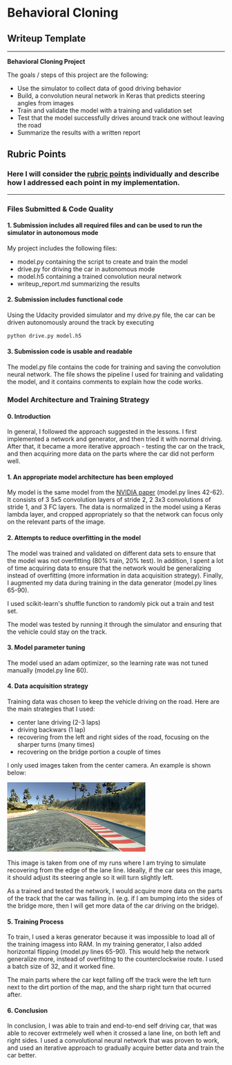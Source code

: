 # **Behavioral Cloning** 

## Writeup Template

---

**Behavioral Cloning Project**

The goals / steps of this project are the following:
* Use the simulator to collect data of good driving behavior
* Build, a convolution neural network in Keras that predicts steering angles from images
* Train and validate the model with a training and validation set
* Test that the model successfully drives around track one without leaving the road
* Summarize the results with a written report

## Rubric Points
### Here I will consider the [rubric points](https://review.udacity.com/#!/rubrics/432/view) individually and describe how I addressed each point in my implementation.  

---

[camera]: camera.jpg 

### Files Submitted & Code Quality

#### 1. Submission includes all required files and can be used to run the simulator in autonomous mode

My project includes the following files:
* model.py containing the script to create and train the model
* drive.py for driving the car in autonomous mode
* model.h5 containing a trained convolution neural network 
* writeup_report.md summarizing the results

#### 2. Submission includes functional code
Using the Udacity provided simulator and my drive.py file, the car can be driven autonomously around the track by executing 
```sh
python drive.py model.h5
```

#### 3. Submission code is usable and readable

The model.py file contains the code for training and saving the convolution neural network. The file shows the pipeline I used for training and validating the model, and it contains comments to explain how the code works.

### Model Architecture and Training Strategy

#### 0. Introduction

In general, I followed the approach suggested in the lessons. I first implemented a network and generator, and then tried it with normal driving. After that, it became a more iterative approach - testing the car on the track, and then acquiring more data on the parts where the car did not perform well.

#### 1. An appropriate model architecture has been employed

My model is the same model from the [NVIDIA paper](https://images.nvidia.com/content/tegra/automotive/images/2016/solutions/pdf/end-to-end-dl-using-px.pdf) (model.py lines 42-62).
It consists of 3 5x5 convolution layers of stride 2, 2 3x3 convolutions of stride 1, and 3 FC layers.
The data is normalized in the model using a Keras lambda layer, and cropped appropriately so that the network can focus only on the relevant parts of the image.

#### 2. Attempts to reduce overfitting in the model

The model was trained and validated on different data sets to ensure that the model was not overfitting (80% train, 20% test). In addition, I spent a lot of time acquiring data to ensure that the network would be generalizing instead of overfitting (more information in data acquisition strategy). Finally, I augmented my data during training in the data generator (model.py lines 65-90).

I used scikit-learn's shuffle function to randomly pick out a train and test set.

The model was tested by running it through the simulator and ensuring that the vehicle could stay on the track.

#### 3. Model parameter tuning

The model used an adam optimizer, so the learning rate was not tuned manually (model.py line 60).

#### 4. Data acquisition strategy

Training data was chosen to keep the vehicle driving on the road. Here are the main strategies that I used:
- center lane driving (2-3 laps)
- driving backwars (1 lap)
- recovering from the left and right sides of the road, focusing on the sharper turns (many times)
- recovering on the bridge portion a couple of times

I only used images taken from the center camera. An example is shown below: 

![camera][camera]


This image is taken from one of my runs where I am trying to simulate recovering from the edge of the lane line. Ideally, if the car sees this image, it should adjust its steering angle so it will turn slightly left.


As a trained and tested the network, I would acquire more data on the parts of the track that the car was failing in. (e.g. if I am bumping into the sides of the bridge more, then I will get more data of the car driving on the bridge).

#### 5. Training Process

To train, I used a keras generator because it was impossible to load all of the training imagess into RAM. In my training generator, I also added horizontal flipping (model.py lines 65-90). This would help the network generalize more, instead of overfititng to the counterclockwise route. I used a batch size of 32, and it worked fine.

The main parts where the car kept falling off the track were the left turn next to the dirt portion of the map, and the sharp right turn that ocurred after.

#### 6. Conclusion

In conclusion, I was able to train and end-to-end self driving car, that was able to recover extrmelely well when it crossed a lane line, on both left and right sides. I used a convolutional neural network that was proven to work, and used an iterative approach to gradually acquire better data and train the car better.